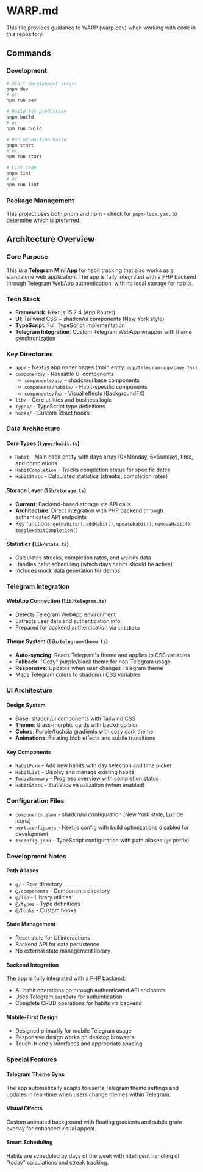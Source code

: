 # WARP.md

This file provides guidance to WARP (warp.dev) when working with code in this repository.

## Commands

### Development
```bash
# Start development server
pnpm dev
# or
npm run dev

# Build for production
pnpm build
# or 
npm run build

# Run production build
pnpm start
# or
npm run start

# Lint code
pnpm lint
# or
npm run lint
```

### Package Management
This project uses both pnpm and npm - check for `pnpm-lock.yaml` to determine which is preferred.

## Architecture Overview

### Core Purpose
This is a **Telegram Mini App** for habit tracking that also works as a standalone web application. The app is fully integrated with a PHP backend through Telegram WebApp authentication, with no local storage for habits.

### Tech Stack
- **Framework**: Next.js 15.2.4 (App Router)
- **UI**: Tailwind CSS + shadcn/ui components (New York style)
- **TypeScript**: Full TypeScript implementation
- **Telegram Integration**: Custom Telegram WebApp wrapper with theme synchronization

### Key Directories
- `app/` - Next.js app router pages (main entry: `app/telegram-app/page.tsx`)
- `components/` - Reusable UI components
  - `components/ui/` - shadcn/ui base components
  - `components/habits/` - Habit-specific components
  - `components/fx/` - Visual effects (BackgroundFX)
- `lib/` - Core utilities and business logic
- `types/` - TypeScript type definitions
- `hooks/` - Custom React hooks

### Data Architecture

#### Core Types (`types/habit.ts`)
- `Habit` - Main habit entity with days array (0=Monday, 6=Sunday), time, and completions
- `HabitCompletion` - Tracks completion status for specific dates
- `HabitStats` - Calculated statistics (streaks, completion rates)

#### Storage Layer (`lib/storage.ts`)
- **Current**: Backend-based storage via API calls
- **Architecture**: Direct integration with PHP backend through authenticated API endpoints
- Key functions: `getHabits()`, `addHabit()`, `updateHabit()`, `removeHabit()`, `toggleHabitCompletion()`

#### Statistics (`lib/stats.ts`)
- Calculates streaks, completion rates, and weekly data
- Handles habit scheduling (which days habits should be active)
- Includes mock data generation for demos

### Telegram Integration

#### WebApp Connection (`lib/telegram.ts`)
- Detects Telegram WebApp environment
- Extracts user data and authentication info
- Prepared for backend authentication via `initData`

#### Theme System (`lib/telegram-theme.ts`)
- **Auto-syncing**: Reads Telegram's theme and applies to CSS variables
- **Fallback**: "Cozy" purple/black theme for non-Telegram usage
- **Responsive**: Updates when user changes Telegram theme
- Maps Telegram colors to shadcn/ui CSS variables

### UI Architecture

#### Design System
- **Base**: shadcn/ui components with Tailwind CSS
- **Theme**: Glass-morphic cards with backdrop blur
- **Colors**: Purple/fuchsia gradients with cozy dark theme
- **Animations**: Floating blob effects and subtle transitions

#### Key Components
- `HabitForm` - Add new habits with day selection and time picker
- `HabitList` - Display and manage existing habits
- `TodaySummary` - Progress overview with completion status
- `HabitStats` - Statistics visualization (when enabled)

### Configuration Files
- `components.json` - shadcn/ui configuration (New York style, Lucide icons)
- `next.config.mjs` - Next.js config with build optimizations disabled for development
- `tsconfig.json` - TypeScript configuration with path aliases (`@/` prefix)

### Development Notes

#### Path Aliases
- `@/` - Root directory
- `@/components` - Components directory
- `@/lib` - Library utilities
- `@/types` - Type definitions
- `@/hooks` - Custom hooks

#### State Management
- React state for UI interactions
- Backend API for data persistence
- No external state management library

#### Backend Integration
The app is fully integrated with a PHP backend:
- All habit operations go through authenticated API endpoints
- Uses Telegram `initData` for authentication
- Complete CRUD operations for habits via backend

#### Mobile-First Design
- Designed primarily for mobile Telegram usage
- Responsive design works on desktop browsers
- Touch-friendly interfaces and appropriate spacing

### Special Features

#### Telegram Theme Sync
The app automatically adapts to user's Telegram theme settings and updates in real-time when users change themes within Telegram.

#### Visual Effects
Custom animated background with floating gradients and subtle grain overlay for enhanced visual appeal.

#### Smart Scheduling
Habits are scheduled by days of the week with intelligent handling of "today" calculations and streak tracking.
